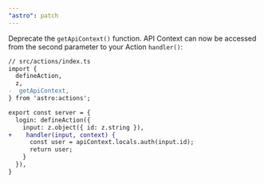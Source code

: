 ```yaml
---
"astro": patch
---
```


Deprecate the `getApiContext()` function. API Context can now be accessed from the second parameter to your Action `handler()`:

```diff
// src/actions/index.ts
import {
  defineAction,
  z,
-  getApiContext,
} from 'astro:actions';

export const server = {
  login: defineAction({
    input: z.object({ id: z.string }),
+    handler(input, context) {
      const user = apiContext.locals.auth(input.id);
      return user;
    }
  }),
}
```
